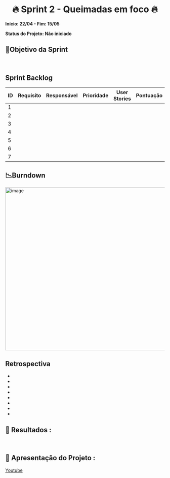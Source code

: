<h1 align="center"> 🔥 Sprint 2 - Queimadas em foco 🔥 </h1>

**Início: 22/04 - Fim: 15/05**

**Status do Projeto: Não iniciado**

<span id="objetivo">
  
## 📌Objetivo da Sprint
<br>

## Sprint Backlog

| ID | Requisito          | Responsável | Prioridade | User Stories                                                 | Pontuação | Definition of Done                                           |
|----|--------------------|-------------|------------|--------------------------------------------------------------|-----------|--------------------------------------------------------------|
| 1  | 
| 2  | 
| 3  |
| 4  |
| 5  |
| 6  |
| 7  |



## 📉Burndown

<img width="513" alt="image" src="">


</br>

## Retrospectiva

* 
* 
* 
* 
* 
* 
* 
* 
  

## 🔗 Resultados :



<br>

## 🎥 Apresentação do Projeto :

<a href="">Youtube</a>

<br>
